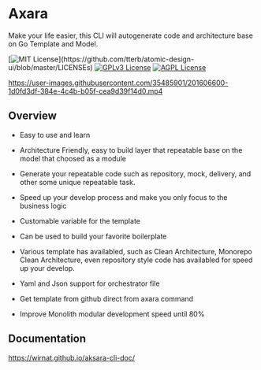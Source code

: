 
# Axara

Make your life easier, this CLI will autogenerate code and architecture base on Go Template and Model.




[![MIT License](https://img.shields.io/apm/l/atomic-design-ui.svg?)](https://github.com/tterb/atomic-design-ui/blob/master/LICENSEs)
[![GPLv3 License](https://img.shields.io/badge/License-GPL%20v3-yellow.svg)](https://opensource.org/licenses/)
[![AGPL License](https://img.shields.io/badge/license-AGPL-blue.svg)](http://www.gnu.org/licenses/agpl-3.0)






https://user-images.githubusercontent.com/35485901/201606600-1d0fd3df-384e-4c4b-b05f-cea9d39f14d0.mp4



## Overview

- Easy to use and learn

- Architecture Friendly, easy to build layer that repeatable base on the model that choosed as a module

- Generate your repeatable code such as repository, mock, delivery, and other some unique repeatable task.

- Speed up your develop process and make you only focus to the business logic

- Customable variable for the template

- Can be used to build your favorite boilerplate

- Various template has availabled, such as Clean Architecture, Monorepo Clean Architecture, even repository style code has availabled for speed up your develop.

- Yaml and Json support for orchestrator file

- Get template from github direct from axara command

- Improve Monolith modular development speed until 80%

## Documentation
https://wirnat.github.io/aksara-cli-doc/


